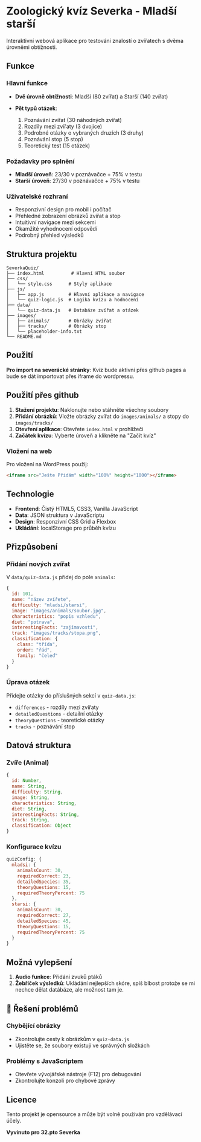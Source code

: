 # Zoologický kvíz Severka - Mladší starší

Interaktivní webová aplikace pro testování znalostí o zvířatech s dvěma úrovněmi obtížnosti.

## Funkce

### Hlavní funkce
- **Dvě úrovně obtížnosti**: Mladší (80 zvířat) a Starší (140 zvířat)

- **Pět typů otázek**:
  1. Poznávání zvířat (30 náhodných zvířat)
  2. Rozdíly mezi zvířaty (3 dvojice)
  3. Podrobné otázky o vybraných druzích (3 druhy)
  4. Poznávání stop (5 stop)
  5. Teoretický test (15 otázek)

### Požadavky pro splnění
- **Mladší úroveň**: 23/30 v poznávačce + 75% v testu
- **Starší úroveň**: 27/30 v poznávačce + 75% v testu

### Uživatelské rozhraní
- Responzivní design pro mobil i počítač
- Přehledné zobrazení obrázků zvířat a stop
- Intuitivní navigace mezi sekcemi
- Okamžité vyhodnocení odpovědí
- Podrobný přehled výsledků

## Struktura projektu

```
SeverkaQuiz/
├── index.html          # Hlavní HTML soubor
├── css/
│   └── style.css      # Styly aplikace
├── js/
│   ├── app.js         # Hlavní aplikace a navigace
│   └── quiz-logic.js  # Logika kvízu a hodnocení
├── data/
│   └── quiz-data.js   # Databáze zvířat a otázek
├── images/
│   ├── animals/       # Obrázky zvířat
│   ├── tracks/        # Obrázky stop
│   └── placeholder-info.txt
└── README.md
```

## Použití

**Pro import na severácké stránky**: Kvíz bude aktivní přes github pages a bude se dát importovat přes iframe do wordpressu.

## Použití přes github

1. **Stažení projektu**: Naklonujte nebo stáhněte všechny soubory
2. **Přidání obrázků**: Vložte obrázky zvířat do `images/animals/` a stopy do `images/tracks/`
3. **Otevření aplikace**: Otevřete `index.html` v prohlížeči
4. **Začátek kvízu**: Vyberte úroveň a klikněte na "Začít kvíz"

### Vložení na web
Pro vložení na WordPress použij:
```html
<iframe src="Ješte Přidám" width="100%" height="1000"></iframe>
```

## Technologie

- **Frontend**: Čistý HTML5, CSS3, Vanilla JavaScript
- **Data**: JSON struktura v JavaScriptu
- **Design**: Responzivní CSS Grid a Flexbox
- **Ukládání**: localStorage pro průběh kvízu

## Přizpůsobení

### Přidání nových zvířat
V `data/quiz-data.js` přidej do pole `animals`:
```javascript
{
  id: 101,
  name: "název zvířete",
  difficulty: "mladsi/starsi",
  image: "images/animals/soubor.jpg",
  characteristics: "popis vzhledu",
  diet: "potrava",
  interestingFacts: "zajímavosti",
  track: "images/tracks/stopa.png",
  classification: {
    class: "třída",
    order: "řád",
    family: "čeleď"
  }
}
```

### Úprava otázek
Přidejte otázky do příslušných sekcí v `quiz-data.js`:
- `differences` - rozdíly mezi zvířaty
- `detailedQuestions` - detailní otázky
- `theoryQuestions` - teoretické otázky
- `tracks` - poznávání stop

## Datová struktura

### Zvíře (Animal)
```javascript
{
  id: Number,
  name: String,
  difficulty: String,
  image: String,
  characteristics: String,
  diet: String,
  interestingFacts: String,
  track: String,
  classification: Object
}
```

### Konfigurace kvízu
```javascript
quizConfig: {
  mladsi: {
    animalsCount: 30,
    requiredCorrect: 23,
    detailedSpecies: 35,
    theoryQuestions: 15,
    requiredTheoryPercent: 75
  },
  starsi: {
    animalsCount: 30,
    requiredCorrect: 27,
    detailedSpecies: 45,
    theoryQuestions: 15,
    requiredTheoryPercent: 75
  }
}
```

## Možná vylepšení

1. **Audio funkce**: Přidání zvuků ptáků
2. **Žebříček výsledků**: Ukládání nejlepších skóre, spíš blbost protože se mi nechce dělat datábáze, ale možnost tam je.

## 🐛 Řešení problémů

### Chybějící obrázky
- Zkontrolujte cesty k obrázkům v `quiz-data.js`
- Ujistěte se, že soubory existují ve správných složkách

### Problémy s JavaScriptem
- Otevřete vývojářské nástroje (F12) pro debugování
- Zkontrolujte konzoli pro chybové zprávy

## Licence
Tento projekt je opensource a může být volně používán pro vzdělávací účely.

**Vyvinuto pro 32.pto Severka**
